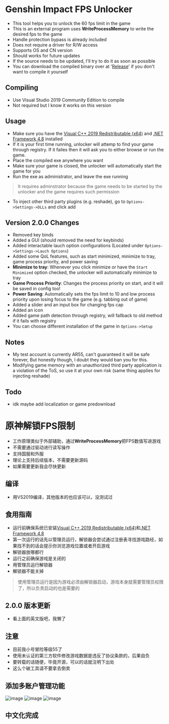 
# Genshin Impact FPS Unlocker
 - This tool helps you to unlock the 60 fps limit in the game
 - This is an external program uses **WriteProcessMemory** to write the desired fps to  the game
 - Handle protection bypass is already included
 - Does not require a driver for R/W access
 - Supports OS and CN version
 - Should works for future updates
 - If the source needs to be updated, I'll try to do it as soon as possible
 - You can download the compiled binary over at '[Release](https://github.com/34736384/genshin-fps-unlock/releases)' if you don't want to compile it yourself
 ## Compiling
 - Use  Visual Studio 2019 Community Edition to compile
 - Not required but I know it works on this version
 ## Usage
 - Make sure you have the [Visual C++ 2019 Redistributable (x64)](https://aka.ms/vs/16/release/vc_redist.x64.exe) and [.NET Framework 4.8](https://dotnet.microsoft.com/en-us/download/dotnet-framework/net48) installed
 - If it is your first time running, unlocker will attemp to find your game through registry. If it failes then it will ask you to either browse or run the game.
 - Place the compiled exe anywhere you want
 - Make sure your game is closed, the unlocker will automatically start the game for you
 - Run the exe as administrator, and leave the exe running
 >It requires adminstrator because the game needs to be started by the unlocker and the game requires such permission
 - To inject other third party plugins (e.g. reshade), go to `Options->Settings->DLLs` and click add

## Version 2.0.0 Changes
 - Removed key binds
 - Added a GUI (should removed the need for keybinds)
 - Added interactable lauch option configurations (Located under `Options->Settings->Lauch Options`) 
 - Added some QoL features, such as start minimized, minimize to tray, game process priority, and power saving
 - **Minimize to tray**: Whenever you click minimize or have the `Start Minimized` option checked, the unlocker will automatically minimize to tray
 - **Game Process Priority**: Changes the process priority on start, and it will be saved in config too!
 - **Power Saving**: Automatically sets the fps limit to 10 and low process priority upon losing focus to the game (e.g. tabbing out of game)
 - Added a slider and an input box for changing fps cap
 - Added an icon
 - Added game path detection through registry, will fallback to old method if it fails with registry
 - You can choose different installation of the game in `Options->Setup`
 ## Notes
 - My test account is currently AR55, can't guaranteed it will be safe forever, But honestly though, I doubt they would ban you for this.
 - Modifying game memory with an unauthorized third party application is a violation of the ToS, so use it at your own risk (same thing applies for injecting reshade)
 ## Todo
 - idk maybe add localization or game predownload


# 原神解锁FPS限制

 - 工作原理类似于外部辅助，通过**WriteProcessMemory**把FPS数值写进游戏
 - 不需要通过驱动进行读写操作
 - 支持国服和外服
 - 理论上支持后续版本，不需要更新源码
 - 如果需要更新我会尽快更新

## 编译

 - 用VS2019编译，其他版本的也应该可以，没测试过
## 食用指南
 - 运行前确保系统已安装[Visual C++ 2019 Redistributable (x64)](https://aka.ms/vs/16/release/vc_redist.x64.exe)和[.NET Framework 4.8](https://dotnet.microsoft.com/en-us/download/dotnet-framework/net48)
 - 第一次运行的话先以管理员运行，解锁器会尝试通过注册表寻找游戏路经，如果找不到的话会提示你浏览游戏位置或者开启游戏
 - 解锁器放哪都行
 - 运行之前确保游戏是关闭的
 - 用管理员运行解锁器
 - 解锁器不能关掉
>使用管理员运行是因为游戏必须由解锁器启动，游戏本身就需要管理员权限了，所以负责启动的也是需要的

## 2.0.0 版本更新
 - 看上面的英文版吧，我懒了

## 注意
- 目前我小号冒险等级55了
- 使用未认证的第三方软件修改游戏数据是违反了协议条款的，后果自负
- 要转载的话随便，毕竟开源，可以的话就注明下出处
- 这么个破工具请不要拿去倒卖

## 添加多账户管理功能
![image](https://user-images.githubusercontent.com/103351906/230716822-a780fa89-343e-429c-95b0-36e9329e057f.png)
![image](https://user-images.githubusercontent.com/103351906/230716837-31a8305e-aab7-485a-8064-c5fed5f77e51.png)
![image](https://user-images.githubusercontent.com/103351906/230716847-09e09462-1571-4cf2-b102-a14bf9d00654.png)

## 中文化完成
